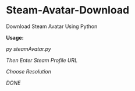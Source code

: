 # Steam-Avatar-Download
Download Steam Avatar Using Python

**Usage:** 

_py steamAvatar.py_

_Then Enter Steam Profile URL_

_Choose Resolution_

_DONE_
